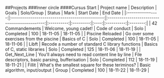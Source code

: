 ##Projects
###Inner circle
####Cursus Start
|   Project name   |                   Description                   |                      Goals                     | Solo/Group |   Status  | Mark | Start Date | End Date |
|:----------------:|:-----------------------------------------------:|:----------------------------------------------:|:----------:|:---------:|:----:|:----------:|:--------:|
| 42 Commandements |              Welcome, young cadet!              |                 Code of conduct                |    Solo    | Completed |  100 |  18-11-05  | 18-11-05 |
| Piscine Reloaded |     Go over some exercises from the piscine     |                   Basics of C                  |    Solo    | Completed |  100 |  18-11-05  | 18-11-06 |
|       Libft      | Recode a number of standard C library functions |          Basics of C, static libraries         |    Solo    | Completed |  125 |  18-11-06  | 18-11-19 |
|   Get_Next_Line  | You'll always need to read content line by line | File descriptors, basic parsing, bufferisation |    Solo    | Completed |  112 |  18-11-19  | 18-11-21 |
|      Fillit      | What's the smallest square for these teriminos? |          Basic algorithm, input/output         |    Group   | Completed |  100 |  18-11-22  | 18-11-29 |
